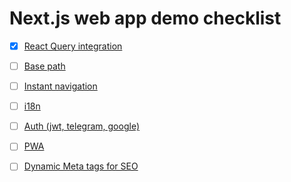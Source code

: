 # Next.js web app demo checklist

- [x] [React Query integration](https://tanstack.com/query/latest/docs/framework/react/examples/nextjs-suspense-streaming)
- [ ] [Base path](https://nextjs.org/docs/app/api-reference/config/next-config-js/basePath)
- [ ] [Instant navigation](https://nextjs.org/docs/app/building-your-application/routing/linking-and-navigating)
- [ ] [i18n](https://next-intl.dev)
- [ ] [Auth (jwt, telegram, google)](https://next-auth.js.org) 
- [ ] [PWA](https://nextjs.org/docs/app/building-your-application/configuring/progressive-web-apps)
- [ ] [Dynamic Meta tags for SEO](https://nextjs.org/learn/seo) 


